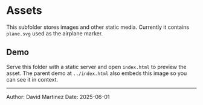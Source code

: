 # Assets

This subfolder stores images and other static media.
Currently it contains `plane.svg` used as the airplane marker.

## Demo
Serve this folder with a static server and open `index.html` to
preview the asset. The parent demo at `../index.html` also embeds
this image so you can see it in context.

---
Author: David Martinez
Date: 2025-06-01
